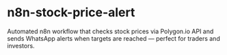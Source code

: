 # n8n-stock-price-alert
Automated n8n workflow that checks stock prices via Polygon.io API and sends WhatsApp alerts when targets are reached — perfect for traders and investors.
